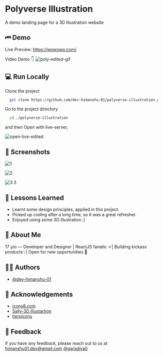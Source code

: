 
# Polyverse Illustration

A demo landing page for a 3D Illustration website


## ⏮ Demo

Live Preview: https://wowowo.com/

Video Demo 👇
![poly-edited-gif](https://user-images.githubusercontent.com/110885026/230169075-1be84296-eeb7-4dc4-9d1f-81b5ba34f4bc.gif)
## 💻 Run Locally

Clone the project

```bash
  git clone https://github.com/dev-himanshu-01/polyverse-illustration.git
```

Go to the project directory

```bash
  cd ./polyverse-illustration
```

and then Open with live-server,

![open-live-edited](https://user-images.githubusercontent.com/110885026/230066508-631d1ba5-a9b9-4839-925c-48bfeea60f37.gif)


## 📸 Screenshots

![1](https://user-images.githubusercontent.com/110885026/230175981-dfdc4b66-ff7f-4d66-a8ab-2349aa1ec881.png)

![2](https://user-images.githubusercontent.com/110885026/230176054-d58e7cf3-ec98-4c93-923b-4abc7f10ba11.png)

![3 3](https://user-images.githubusercontent.com/110885026/230176185-b73fa63b-46fa-40ed-b347-b321e7e5b123.png)




## 🧠 Lessons Learned

- Learnt some design principles, applied in this project.
- Picked up coding after a long time, so it was a great refresher.
- Enjoyed using some 3D illustration :)

## 🚀 About Me
17 y/o — Developer and Designer | ReactJS fanatic ⚛️| Building kickass products💡|  Open for new opportunities 🌟


## 🙋‍♂️ Authors

- [@dev-himanshu-01](https://github.com/dev-himanshu-01)


## 🎈 Acknowledgements

 - [icons8.com](https://icons8.com/)
 - [Sally-3D Illustartion](https://www.figma.com/community/file/890095002328610853)
 - [heroicons](https://heroicons.com/)


## 💬 Feedback

If you have any feedback, please reach out to us at himanshu01.dev@gmail.com [@garadiya0](https://twitter.com/garadiya0)


